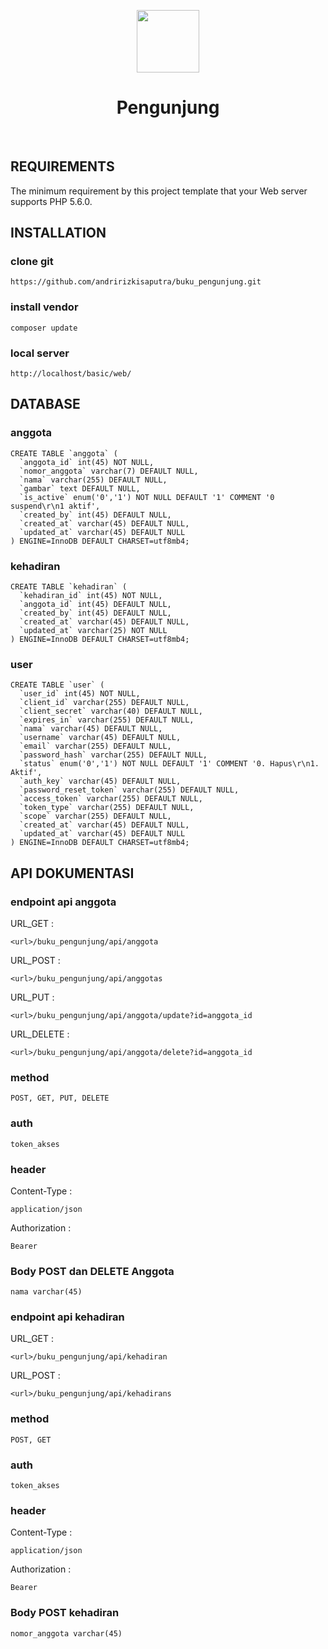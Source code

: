 <p align="center">
    <a href="https://github.com/yiisoft" target="_blank">
        <img src="https://avatars0.githubusercontent.com/u/993323" height="100px">
    </a>
    <h1 align="center">Pengunjung</h1>
    <br>
</p>

REQUIREMENTS
------------

The minimum requirement by this project template that your Web server supports PHP 5.6.0.


INSTALLATION
------------

### clone git

~~~
https://github.com/andririzkisaputra/buku_pengunjung.git
~~~

### install vendor

~~~
composer update
~~~

### local server

~~~
http://localhost/basic/web/
~~~

DATABASE
------------

### anggota

~~~
CREATE TABLE `anggota` (
  `anggota_id` int(45) NOT NULL,
  `nomor_anggota` varchar(7) DEFAULT NULL,
  `nama` varchar(255) DEFAULT NULL,
  `gambar` text DEFAULT NULL,
  `is_active` enum('0','1') NOT NULL DEFAULT '1' COMMENT '0 suspend\r\n1 aktif',
  `created_by` int(45) DEFAULT NULL,
  `created_at` varchar(45) DEFAULT NULL,
  `updated_at` varchar(45) DEFAULT NULL
) ENGINE=InnoDB DEFAULT CHARSET=utf8mb4;
~~~

### kehadiran

~~~
CREATE TABLE `kehadiran` (
  `kehadiran_id` int(45) NOT NULL,
  `anggota_id` int(45) DEFAULT NULL,
  `created_by` int(45) DEFAULT NULL,
  `created_at` varchar(45) DEFAULT NULL,
  `updated_at` varchar(25) NOT NULL
) ENGINE=InnoDB DEFAULT CHARSET=utf8mb4;
~~~

### user

~~~
CREATE TABLE `user` (
  `user_id` int(45) NOT NULL,
  `client_id` varchar(255) DEFAULT NULL,
  `client_secret` varchar(40) DEFAULT NULL,
  `expires_in` varchar(255) DEFAULT NULL,
  `nama` varchar(45) DEFAULT NULL,
  `username` varchar(45) DEFAULT NULL,
  `email` varchar(255) DEFAULT NULL,
  `password_hash` varchar(255) DEFAULT NULL,
  `status` enum('0','1') NOT NULL DEFAULT '1' COMMENT '0. Hapus\r\n1. Aktif',
  `auth_key` varchar(45) DEFAULT NULL,
  `password_reset_token` varchar(255) DEFAULT NULL,
  `access_token` varchar(255) DEFAULT NULL,
  `token_type` varchar(255) DEFAULT NULL,
  `scope` varchar(255) DEFAULT NULL,
  `created_at` varchar(45) DEFAULT NULL,
  `updated_at` varchar(45) DEFAULT NULL
) ENGINE=InnoDB DEFAULT CHARSET=utf8mb4;
~~~

API DOKUMENTASI
------------

### endpoint api anggota

URL_GET : 
~~~
<url>/buku_pengunjung/api/anggota
~~~

URL_POST : 
~~~
<url>/buku_pengunjung/api/anggotas
~~~

URL_PUT : 
~~~
<url>/buku_pengunjung/api/anggota/update?id=anggota_id
~~~

URL_DELETE : 
~~~
<url>/buku_pengunjung/api/anggota/delete?id=anggota_id
~~~

### method

~~~
POST, GET, PUT, DELETE
~~~

### auth

~~~
token_akses
~~~

### header

Content-Type :
~~~
application/json
~~~

Authorization :
~~~
Bearer
~~~

### Body POST dan DELETE Anggota

~~~
nama varchar(45)
~~~

### endpoint api kehadiran

URL_GET : 
~~~
<url>/buku_pengunjung/api/kehadiran
~~~

URL_POST : 
~~~
<url>/buku_pengunjung/api/kehadirans
~~~

### method

~~~
POST, GET
~~~

### auth

~~~
token_akses
~~~

### header

Content-Type :
~~~
application/json
~~~

Authorization :
~~~
Bearer
~~~

### Body POST kehadiran

~~~
nomor_anggota varchar(45)
~~~
